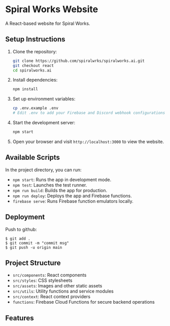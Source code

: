 # Spiral Works Website

A React-based website for Spiral Works.

## Setup Instructions

1. Clone the repository:
   ```bash
   git clone https://github.com/spiralwrks/spiralworks.ai.git
   git checkout react
   cd spiralworks.ai
   ```

2. Install dependencies:
   ```bash
   npm install
   ```

3. Set up environment variables:
   ```bash
   cp .env.example .env
   # Edit .env to add your Firebase and Discord webhook configurations
   ```

4. Start the development server:
   ```bash
   npm start
   ```

5. Open your browser and visit `http://localhost:3000` to view the website.

## Available Scripts

In the project directory, you can run:

- `npm start`: Runs the app in development mode.
- `npm test`: Launches the test runner.
- `npm run build`: Builds the app for production.
- `npm run deploy`: Deploys the app and Firebase functions.
- `firebase serve`: Runs Firebase function emulators locally.

## Deployment

Push to github:
```shell
$ git add .
$ git commit -m "commit msg"
$ git push -u origin main
```

## Project Structure

- `src/components`: React components
- `src/styles`: CSS stylesheets
- `src/assets`: Images and other static assets
- `src/utils`: Utility functions and service modules
- `src/context`: React context providers
- `functions`: Firebase Cloud Functions for secure backend operations

## Features


